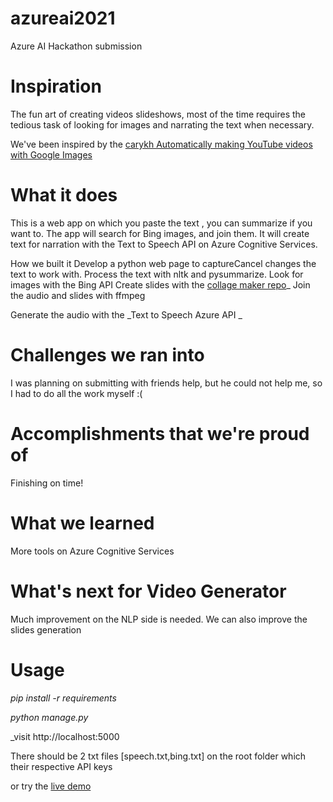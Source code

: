 # azureai2021
Azure AI Hackathon submission

# Inspiration
The fun art of creating videos slideshows, most of the time requires the tedious task of looking for images and narrating the text when necessary.

We've been inspired by the <a href="https://www.youtube.com/watch?v=Jr9sptoLvJU">carykh Automatically making YouTube videos with Google Images </a>

# What it does
This is a web app on which you paste the text , you can summarize if you want to. The app will search for Bing images, and join them. It will create text for narration with the Text to Speech API on Azure Cognitive Services.

How we built it
Develop a python web page to captureCancel changes the text to work with. Process the text with nltk and pysummarize. Look for images with the Bing API Create slides with the [collage maker repo](https://github.com/delimitry/collagemaker)_ Join the audio and slides with ffmpeg

Generate the audio with the _Text to Speech Azure API _

# Challenges we ran into
I was planning on submitting with friends help, but he could not help me, so I had to do all the work myself :(

# Accomplishments that we're proud of
Finishing on time!

# What we learned
More tools on Azure Cognitive Services

# What's next for Video Generator
Much improvement on the NLP side is needed. We can also improve the slides generation

# Usage
_pip install -r requirements_

_python manage.py_

_visit http://localhost:5000

There should be 2 txt files [speech.txt,bing.txt] on the root folder which their respective API keys

or try the [live demo ](http://70.37.89.237/)

